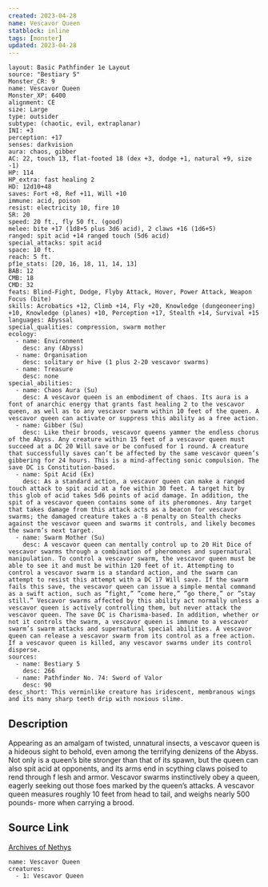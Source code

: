 ```yaml
---
created: 2023-04-28
name: Vescavor Queen
statblock: inline
tags: [monster]
updated: 2023-04-28
---
```

```statblock
layout: Basic Pathfinder 1e Layout
source: "Bestiary 5"
Monster_CR: 9
name: Vescavor Queen
Monster_XP: 6400
alignment: CE
size: Large
type: outsider
subtype: (chaotic, evil, extraplanar)
INI: +3
perception: +17
senses: darkvision
aura: chaos, gibber
AC: 22, touch 13, flat-footed 18 (dex +3, dodge +1, natural +9, size -1)
HP: 114
HP_extra: fast healing 2
HD: 12d10+48
saves: Fort +8, Ref +11, Will +10
immune: acid, poison
resist: electricity 10, fire 10
SR: 20
speed: 20 ft., fly 50 ft. (good)
melee: bite +17 (1d8+5 plus 3d6 acid), 2 claws +16 (1d6+5)
ranged: spit acid +14 ranged touch (5d6 acid)
special_attacks: spit acid
space: 10 ft.
reach: 5 ft.
pf1e_stats: [20, 16, 18, 11, 14, 13]
BAB: 12
CMB: 18
CMD: 32
feats: Blind-Fight, Dodge, Flyby Attack, Hover, Power Attack, Weapon Focus (bite)
skills: Acrobatics +12, Climb +14, Fly +20, Knowledge (dungeoneering) +10, Knowledge (planes) +10, Perception +17, Stealth +14, Survival +15
languages: Abyssal
special_qualities: compression, swarm mother
ecology:
  - name: Environment
    desc: any (Abyss)
  - name: Organisation
    desc: solitary or hive (1 plus 2-20 vescavor swarms)
  - name: Treasure
    desc: none
special_abilities:
  - name: Chaos Aura (Su)
    desc: A vescavor queen is an embodiment of chaos. Its aura is a font of anarchic energy that grants fast healing 2 to the vescavor queen, as well as to any vescavor swarm within 10 feet of the queen. A vescavor queen can activate or suppress this ability as a free action.
  - name: Gibber (Su)
    desc: Like their broods, vescavor queens yammer the endless chorus of the Abyss. Any creature within 15 feet of a vescavor queen must succeed at a DC 20 Will save or be confused for 1 round. A creature that successfully saves can’t be affected by the same vescavor queen’s gibbering for 24 hours. This is a mind-affecting sonic compulsion. The save DC is Constitution-based.
  - name: Spit Acid (Ex)
    desc: As a standard action, a vescavor queen can make a ranged touch attack to spit acid at a foe within 30 feet. A target hit by this glob of acid takes 5d6 points of acid damage. In addition, the spit of a vescavor queen contains some of its pheromones. Any target that takes damage from this attack acts as a beacon for vescavor swarms; the damaged creature takes a -8 penalty on Stealth checks against the vescavor queen and swarms it controls, and likely becomes the swarm’s next target.
  - name: Swarm Mother (Su)
    desc: A vescavor queen can mentally control up to 20 Hit Dice of vescavor swarms through a combination of pheromones and supernatural manipulation. To control a vescavor swarm, the vescavor queen must be able to see it and must be within 120 feet of it. Attempting to control a vescavor swarm is a standard action, and the swarm can attempt to resist this attempt with a DC 17 Will save. If the swarm fails this save, the vescavor queen can issue a simple mental command as a swift action, such as ”fight,” ”come here,” ”go there,” or ”stay still.” Vescavor swarms affected by this ability act normally unless a vescavor queen is actively controlling them, but never attack the vescavor queen. The save DC is Charisma-based. In addition, whether or not it controls the swarm, a vescavor queen is immune to a vescavor swarm’s swarm attacks and supernatural special abilities. A vescavor queen can release a vescavor swarm from its control as a free action. If a vescavor queen is killed, any vescavor swarms under its control disperse.
sources:
  - name: Bestiary 5
    desc: 266
  - name: Pathfinder No. 74: Sword of Valor
    desc: 90
desc_short: This verminlike creature has iridescent, membranous wings and its many sharp teeth drip with noxious slime.
```
## Description
Appearing as an amalgam of twisted, unnatural insects, a vescavor queen is a hideous sight to behold, even among the terrifying denizens of the Abyss. Not only is a queen’s bite stronger than that of its spawn, but the queen can also spit acid at opponents, and its arms end in scything claws poised to rend through f lesh and armor. Vescavor swarms instinctively obey a queen, eagerly seeking out those foes marked by the queen’s attacks. A vescavor queen measures roughly 10 feet from head to tail, and weighs nearly 500 pounds- more when carrying a brood.
## Source Link
[Archives of Nethys](https://aonprd.com/MonsterDisplay.aspx?ItemName=Vescavor%20Queen)
```encounter-table
name: Vescavor Queen
creatures:
  - 1: Vescavor Queen
```
